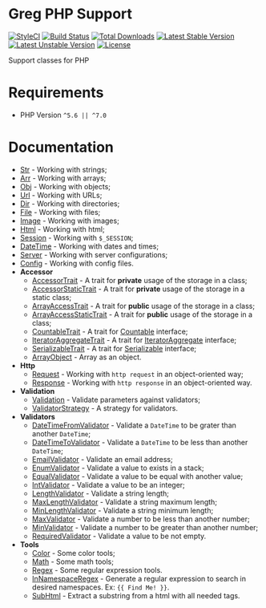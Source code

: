 # Greg PHP Support

[![StyleCI](https://styleci.io/repos/66374374/shield?style=flat)](https://styleci.io/repos/66374374)
[![Build Status](https://travis-ci.org/greg-md/php-support.svg)](https://travis-ci.org/greg-md/php-support)
[![Total Downloads](https://poser.pugx.org/greg-md/php-support/d/total.svg)](https://packagist.org/packages/greg-md/php-support)
[![Latest Stable Version](https://poser.pugx.org/greg-md/php-support/v/stable.svg)](https://packagist.org/packages/greg-md/php-support)
[![Latest Unstable Version](https://poser.pugx.org/greg-md/php-support/v/unstable.svg)](https://packagist.org/packages/greg-md/php-support)
[![License](https://poser.pugx.org/greg-md/php-support/license.svg)](https://packagist.org/packages/greg-md/php-support)

Support classes for PHP

# Requirements

* PHP Version `^5.6 || ^7.0`

# Documentation

* [Str](docs/Str.md) - Working with strings;
* [Arr](docs/Arr.md) - Working with arrays;
* [Obj](docs/Obj.md) - Working with objects;
* [Url](docs/Url.md) - Working with URLs;
* [Dir](docs/DateTime.md) - Working with directories;
* [File](docs/File.md) - Working with files;
* [Image](docs/Image.md) - Working with images;
* [Html](docs/Html.md) - Working with html;
* [Session](docs/ServerIni.md) - Working with `$_SESSION`;
* [DateTime](docs/DateTime.md) - Working with dates and times;
* [Server](docs/Server.md) - Working with server configurations;
* [Config](docs/Config.md) - Working with config files.
* **Accessor**
    * [AccessorTrait](docs/AccessorTrait.md) - A trait for **private** usage of the storage in a class;
    * [AccessorStaticTrait](docs/AccessorStaticTrait.md) - A trait for **private** usage of the storage in a static class;
    * [ArrayAccessTrait](docs/ArrayAccessTrait.md) - A trait for **public** usage of the storage in a class;
    * [ArrayAccessStaticTrait](docs/ArrayAccessStaticTrait.md) - A trait for **public** usage of the storage in a class;
    * [CountableTrait](docs/CountableTrait.md) - A trait for [Countable](http://php.net/manual/en/class.countable.php) interface;
    * [IteratorAggregateTrait](docs/IteratorAggregateTrait.md) - A trait for [IteratorAggregate](http://php.net/manual/en/class.iteratoraggregate.php) interface;
    * [SerializableTrait](docs/SerializableTrait.md) - A trait for [Serializable](http://php.net/manual/en/class.serializable.php) interface;
    * [ArrayObject](docs/ArrayObject.md) - Array as an object.
* **Http**
    * [Request](docs/Request.md) - Working with `http request` in an object-oriented way;
    * [Response](docs/Response.md) - Working with `http response` in an object-oriented way.
* **Validation**
    * [Validation](docs/Validation.md) - Validate parameters against validators;
    * [ValidatorStrategy](docs/ValidatorStrategy.md) - A strategy for validators.
* **Validators**
    * [DateTimeFromValidator](docs/DateTimeFromValidator.md) - Validate a `DateTime` to be grater than another `DateTime`;
    * [DateTimeToValidator](docs/DateTimeToValidator.md) - Validate a `DateTime` to be less than another `DateTime`;
    * [EmailValidator](docs/EmailValidator.md) - Validate an email address;
    * [EnumValidator](docs/EnumValidator.md) - Validate a value to exists in a stack;
    * [EqualValidator](docs/EqualValidator.md) - Validate a value to be equal with another value;
    * [IntValidator](docs/IntValidator.md) - Validate a value to be an integer;
    * [LengthValidator](docs/LengthValidator.md) - Validate a string length;
    * [MaxLengthValidator](docs/LengthValidator.md) - Validate a string maximum length;
    * [MinLengthValidator](docs/MinLengthValidator.md) - Validate a string minimum length;
    * [MaxValidator](docs/MaxValidator.md) - Validate a number to be less than another number;
    * [MinValidator](docs/MinValidator.md) - Validate a number to be greater than another number;
    * [RequiredValidator](docs/RequiredValidator.md) - Validate a value to be not empty.
* **Tools**
    * [Color](docs/Color.md) - Some color tools;
    * [Math](docs/Math.md) - Some math tools;
    * [Regex](docs/Regex.md) - Some regular expression tools.
    * [InNamespaceRegex](docs/InNamespaceRegex.md) - Generate a regular expression to search in desired namespaces. Ex: `{{ Find Me! }}`.
    * [SubHtml](docs/SubHtml.md) - Extract a substring from a html with all needed tags.
